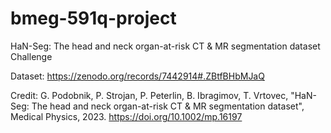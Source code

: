 # bmeg-591q-project
HaN-Seg: The head and neck organ-at-risk CT &amp; MR segmentation dataset Challenge

Dataset: https://zenodo.org/records/7442914#.ZBtfBHbMJaQ

Credit: 
G. Podobnik, P. Strojan, P. Peterlin, B. Ibragimov, T. Vrtovec, "HaN-Seg: The head and neck organ-at-risk CT & MR segmentation dataset", Medical Physics, 2023. https://doi.org/10.1002/mp.16197 

